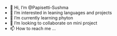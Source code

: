 - 👋 Hi, I’m @Papisetti-Sushma
- 👀 I’m interested in leaning languages and projects
- 🌱 I’m currently learning phyton
- 💞️ I’m looking to collaborate on mini project 
- 📫 How to reach me ...

<!---
Papisetti-Sushma/Papisetti-Sushma is a ✨ special ✨ repository because its `README.md` (this file) appears on your GitHub profile.
You can click the Preview link to take a look at your changes.
--->


